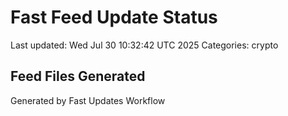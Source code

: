 # Fast Feed Update Status
Last updated: Wed Jul 30 10:32:42 UTC 2025
Categories: crypto

## Feed Files Generated

Generated by Fast Updates Workflow
